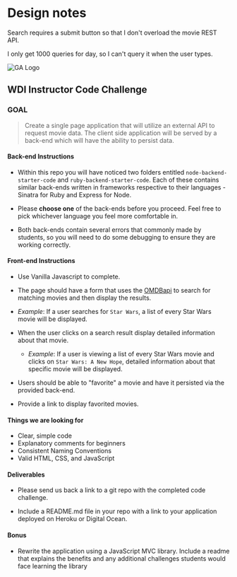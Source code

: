 # Design notes
Search requires a submit button so that I don't overload the movie REST API.

I only get 1000 queries for day, so I can't query it when the user types.


![GA Logo](https://raw.github.com/generalassembly/ga-ruby-on-rails-for-devs/master/images/ga.png)

## WDI Instructor Code Challenge

### GOAL 

> Create a single page application that will utilize an external API to request movie data. The client side application will be served by a back-end which will have the ability to persist data.

#### Back-end Instructions

- Within this repo you will have noticed two folders entitled `node-backend-starter-code` and `ruby-backend-starter-code`. Each of these contains similar back-ends written in frameworks respective to their languages - Sinatra for Ruby and Express for Node.

- Please **choose one** of the back-ends before you proceed. Feel free to pick whichever language you feel more comfortable in.

- Both back-ends contain several errors that commonly made by students, so you will need to do some debugging to ensure they are working correctly.

#### Front-end Instructions

- Use Vanilla Javascript to complete.

- The page should have a form that uses the [OMDBapi](http://www.omdbapi.com/) to search for matching movies and then display the results.
 - *Example*: If a user searches for `Star Wars`, a list of every Star Wars movie will be displayed.

- When the user clicks on a search result display detailed information about that movie.
  - *Example*: If a user is viewing a list of every Star Wars movie and clicks on `Star Wars: A New Hope`, detailed information about that specific movie will be displayed.

- Users should be able to "favorite" a movie and have it persisted via the provided back-end.

- Provide a link to display favorited movies.

#### Things we are looking for

- Clear, simple code
- Explanatory comments for beginners
- Consistent Naming Conventions
- Valid HTML, CSS, and JavaScript

#### Deliverables

- Please send us back a link to a git repo with the completed code challenge. 

- Include a README.md file in your repo with a link to your application deployed on Heroku or Digital Ocean.

#### Bonus

- Rewrite the application using a JavaScript MVC library. Include a readme that explains the benefits and any additional challenges students would face learning the library
